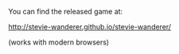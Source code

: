 You can find the released game at:

http://stevie-wanderer.github.io/stevie-wanderer/

(works with modern browsers)
